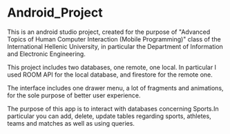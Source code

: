 # Android_Project

This is an android studio project, created for the purpose of "Advanced Topics of Human Computer Interaction (Mobile Programming)" class of the International Hellenic University,
in particular the Department of Information and Electronic Engineering.

This project includes two databases, one remote, one local. In particular I used ROOM API for 
the local database, and firestore for the remote one.

The interface includes one drawer menu, a lot of fragments and animations, for the sole purpose of better user 
experience.

The purpose of this app is to interact with databases concerning Sports.In particular you can add, delete, update tables regarding sports, athletes, teams 
and matches as well as using queries.
